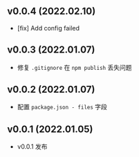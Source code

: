## v0.0.4 (2022.02.10)

- [fix] Add config failed

## v0.0.3 (2022.01.07)

- 修复 `.gitignore` 在 `npm publish` 丢失问题

## v0.0.2 (2022.01.07)

- 配置 `package.json - files` 字段

## v0.0.1 (2022.01.05)

- v0.0.1 发布
